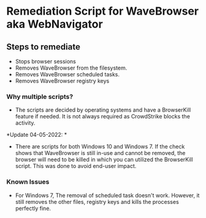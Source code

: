 # Remediation Script for WaveBrowser aka WebNavigator

## Steps to remediate

- Stops browser sessions
- Removes WaveBrowser from the filesystem.
- Removes WaveBrowser scheduled tasks.
- Removes WaveBrowser registry keys

### Why multiple scripts?

- The scripts are decided by operating systems and have a BrowserKill feature if needed.  It is not always required as CrowdStrike blocks the activity.

*Update 04-05-2022: *

- There are scripts for both Windows 10 and Windows 7.  If the check shows that WaveBrowser is still in-use and cannot be removed, the browser will need to be killed in which you can utilized the BrowserKill script.  This was done to avoid end-user impact.

### Known Issues
- For Windows 7, The removal of scheduled task doesn't work.  However, it still removes the other files, registry keys and kills the processes perfectly fine.
